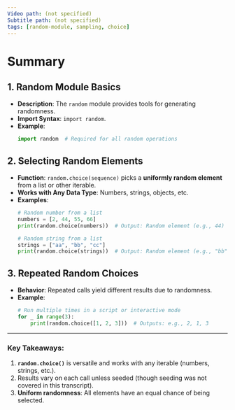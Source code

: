 ```yaml
---
Video path: (not specified)  
Subtitle path: (not specified)  
tags: [random-module, sampling, choice]  
---
```


# Summary

## 1. **Random Module Basics**  
   - **Description**: The `random` module provides tools for generating randomness.  
   - **Import Syntax**: `import random`.  
   - **Example**:  
     ```python  
     import random  # Required for all random operations  
     ```

## 2. **Selecting Random Elements**  
   - **Function**: `random.choice(sequence)` picks a **uniformly random element** from a list or other iterable.  
   - **Works with Any Data Type**: Numbers, strings, objects, etc.  
   - **Examples**:  
     ```python  
     # Random number from a list  
     numbers = [2, 44, 55, 66]  
     print(random.choice(numbers))  # Output: Random element (e.g., 44)  

     # Random string from a list  
     strings = ["aa", "bb", "cc"]  
     print(random.choice(strings))  # Output: Random element (e.g., "bb")  
     ```

## 3. **Repeated Random Choices**  
   - **Behavior**: Repeated calls yield different results due to randomness.  
   - **Example**:  
     ```python  
     # Run multiple times in a script or interactive mode  
     for _ in range(3):  
         print(random.choice([1, 2, 3]))  # Outputs: e.g., 2, 1, 3  
     ```

---

### Key Takeaways:  
1. **`random.choice()`** is versatile and works with any iterable (numbers, strings, etc.).  
2. Results vary on each call unless seeded (though seeding was not covered in this transcript).  
3. **Uniform randomness**: All elements have an equal chance of being selected.  
